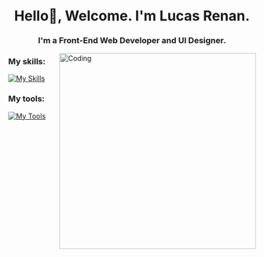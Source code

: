 
<h1 align="center">Hello👋, Welcome. I'm Lucas Renan.</h1>
<h3 align="center">I'm a Front-End Web Developer and UI Designer.</h3>

<img align="right" alt="Coding" width="400" src="https://user-images.githubusercontent.com/74038190/219923823-bf1ce878-c6b8-4faa-be07-93e6b1006521.gif" />

<h3 align="left">My skills:</h3>

[![My Skills](https://skillicons.dev/icons?i=html,css,sass,js,react)](https://skillicons.dev)

<h3 align="left">My tools:</h3>

[![My Tools](https://skillicons.dev/icons?i=vscode,git,github)](https://skillicons.dev)


